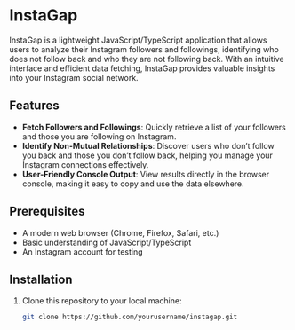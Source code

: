 # InstaGap

InstaGap is a lightweight JavaScript/TypeScript application that allows users to analyze their Instagram followers and followings, identifying who does not follow back and who they are not following back. With an intuitive interface and efficient data fetching, InstaGap provides valuable insights into your Instagram social network.

## Features

- **Fetch Followers and Followings**: Quickly retrieve a list of your followers and those you are following on Instagram.
- **Identify Non-Mutual Relationships**: Discover users who don’t follow you back and those you don’t follow back, helping you manage your Instagram connections effectively.
- **User-Friendly Console Output**: View results directly in the browser console, making it easy to copy and use the data elsewhere.

## Prerequisites

- A modern web browser (Chrome, Firefox, Safari, etc.)
- Basic understanding of JavaScript/TypeScript
- An Instagram account for testing

## Installation

1. Clone this repository to your local machine:
   ```bash
   git clone https://github.com/yourusername/instagap.git
